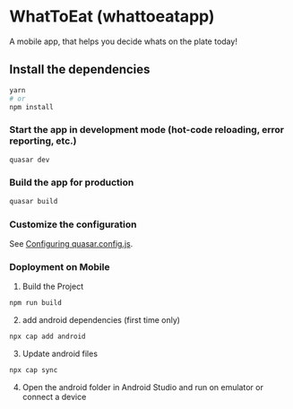 # WhatToEat (whattoeatapp)

A mobile app, that helps you decide whats on the plate today!

## Install the dependencies
```bash
yarn
# or
npm install
```

### Start the app in development mode (hot-code reloading, error reporting, etc.)
```bash
quasar dev
```


### Build the app for production
```bash
quasar build
```

### Customize the configuration
See [Configuring quasar.config.js](https://v2.quasar.dev/quasar-cli-vite/quasar-config-js).

### Doployment on Mobile
1. Build the Project
``` bash
npm run build
```

2. add android dependencies (first time only)
```bash
npx cap add android
```

3. Update android files
```bash
npx cap sync
```  

4. Open the android folder in Android Studio and run on emulator or connect a device